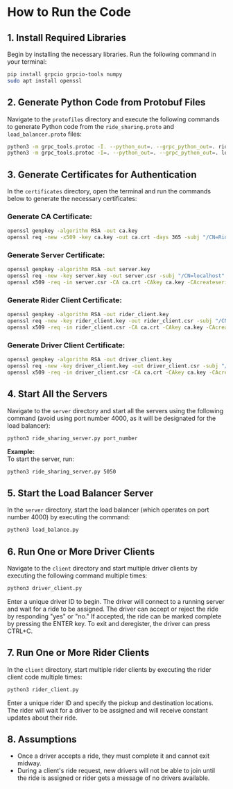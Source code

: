 # How to Run the Code

## 1. Install Required Libraries  
Begin by installing the necessary libraries. Run the following command in your terminal:

```bash
pip install grpcio grpcio-tools numpy
sudo apt install openssl
```

## 2. Generate Python Code from Protobuf Files  
Navigate to the `protofiles` directory and execute the following commands to generate Python code from the `ride_sharing.proto` and `load_balancer.proto` files:

```bash
python3 -m grpc_tools.protoc -I. --python_out=. --grpc_python_out=. ride_sharing.proto
python3 -m grpc_tools.protoc -I=. --python_out=. --grpc_python_out=. load_balancer.proto
```

## 3. Generate Certificates for Authentication  
In the `certificates` directory, open the terminal and run the commands below to generate the necessary certificates:

### Generate CA Certificate:
```bash
openssl genpkey -algorithm RSA -out ca.key
openssl req -new -x509 -key ca.key -out ca.crt -days 365 -subj "/CN=RideSharingCA"
```

### Generate Server Certificate:
```bash
openssl genpkey -algorithm RSA -out server.key
openssl req -new -key server.key -out server.csr -subj "/CN=localhost"  # Change CN to localhost
openssl x509 -req -in server.csr -CA ca.crt -CAkey ca.key -CAcreateserial -out server.crt -days 365
```

### Generate Rider Client Certificate:
```bash
openssl genpkey -algorithm RSA -out rider_client.key
openssl req -new -key rider_client.key -out rider_client.csr -subj "/CN=RiderClient"
openssl x509 -req -in rider_client.csr -CA ca.crt -CAkey ca.key -CAcreateserial -out rider_client.crt -days 365
```

### Generate Driver Client Certificate:
```bash
openssl genpkey -algorithm RSA -out driver_client.key
openssl req -new -key driver_client.key -out driver_client.csr -subj "/CN=DriverClient"
openssl x509 -req -in driver_client.csr -CA ca.crt -CAkey ca.key -CAcreateserial -out driver_client.crt -days 365
```

## 4. Start All the Servers  
Navigate to the `server` directory and start all the servers using the following command (avoid using port number 4000, as it will be designated for the load balancer):

```bash
python3 ride_sharing_server.py port_number
```

**Example:**  
To start the server, run:

```bash
python3 ride_sharing_server.py 5050
```

## 5. Start the Load Balancer Server  
In the `server` directory, start the load balancer (which operates on port number 4000) by executing the command:

```bash
python3 load_balance.py
```

## 6. Run One or More Driver Clients  
Navigate to the `client` directory and start multiple driver clients by executing the following command multiple times:

```bash
python3 driver_client.py
```

Enter a unique driver ID to begin. The driver will connect to a running server and wait for a ride to be assigned. The driver can accept or reject the ride by responding "yes" or "no." If accepted, the ride can be marked complete by pressing the ENTER key. To exit and deregister, the driver can press CTRL+C.

## 7. Run One or More Rider Clients  
In the `client` directory, start multiple rider clients by executing the rider client code multiple times:

```bash
python3 rider_client.py
```

Enter a unique rider ID and specify the pickup and destination locations. The rider will wait for a driver to be assigned and will receive constant updates about their ride.

## 8. Assumptions
- Once a driver accepts a ride, they must complete it and cannot exit midway.
- During a client's ride request, new drivers will not be able to join until the ride is assigned or rider gets a message of no drivers available.